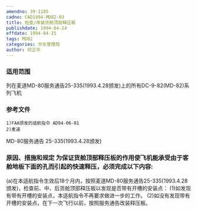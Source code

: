 ```yaml
---
amendno: 39-1185
cadno: CAD1994-MD82-03
title: 检查/改装货舱顶部释压板
publishdate: 1994-04-24
effdate: 1994-04-25
tags: MD82
categories: 华东管理局
author: 何正华
---
```


### 适用范围 
列在麦道MD-80服务通告25-335(1993.4.28颁发)上的所有DC-9-82(MD-82)系列飞机

### 参考文件
    1)FAA颁发的适航指令 AD94-06-01 
    2)麦道 
MD-80服务通告 25-335(1993.4.28颁发) 


### 原因、措施和规定     为保证货舱顶部释压板的作用使飞机能承受由于客舱地板下面的孔而引起的快速释压，必须完成以下内容: 
(a)在本适航指令生效后18个月内，按照麦道MD-80服务通告25-335(1993.4.28颁发)，检查前、中、后货舱顶部释压板以发现是否带有开槽的安装点： 
    (1)如发现有带有开槽的安装点，本适航指令不再要求做进一步的工作。 
    (2)如没有发现带有开槽的安装点，在下一次飞行以前，按照服务通告改装释压板。

